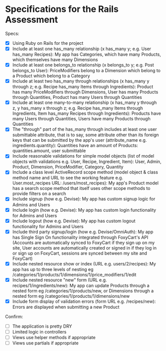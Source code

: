 # Specifications for the Rails Assessment

Specs:
- [x] Using Ruby on Rails for the project
- [x] Include at least one has_many relationship (x has_many y; e.g. User has_many Recipes): My app has Categories, which have many Products, which themselves have many Dimensions
- [x] Include at least one belongs_to relationship (x belongs_to y; e.g. Post belongs_to User): PriceModifiers belong to a Dimension which belong to a Product which belong to a Category
- [x] Include at least two has_many through relationships (x has_many y through z; e.g. Recipe has_many Items through Ingredients): Product has many PriceModifiers through Dimensions, User has many Products through Quantities, Product has many Users through Quantities
- [x] Include at least one many-to-many relationship (x has_many y through z, y has_many x through z; e.g. Recipe has_many Items through Ingredients, Item has_many Recipes through Ingredients): Products have many Users through Quantities, Users have many Products through Quantities
- [x] The "through" part of the has_many through includes at least one user submittable attribute, that is to say, some attribute other than its foreign keys that can be submitted by the app's user (attribute_name e.g. ingredients.quantity): Quantities have an amount of Products: quantities.amount, user submittable
- [x] Include reasonable validations for simple model objects (list of model objects with validations e.g. User, Recipe, Ingredient, Item): User, Admin, Product, Dimension, PriceModifier, Category, Quantity
- [x] Include a class level ActiveRecord scope method (model object & class method name and URL to see the working feature e.g. User.most_recipes URL: /users/most_recipes): My app's Product model has a search scope method that itself uses other scope methods to provide filters on a search
- [x] Include signup (how e.g. Devise): My app has custom signup logic for Admins and Users
- [x] Include login (how e.g. Devise): My app has custom login functionality for Admins and Users
- [x] Include logout (how e.g. Devise): My app has custom logout functionality for Admins and Users
- [x] Include third party signup/login (how e.g. Devise/OmniAuth): My app has Single Sign On functionality integrated through FoxyCart's API (Accounts are automatically synced to FoxyCart if they sign up on my site, User accounts are automatically created or signed in if they log in or sign up on FoxyCart, sessions are synced between my site and FoxyCart)
- [x] Include nested resource show or index (URL e.g. users/2/recipes): My app has up to three levels of nesting eg /categories/1/products/1/dimensions/1/price_modifiers/1/edit
- [x] Include nested resource "new" form (URL e.g. recipes/1/ingredients/new): My app can update Products through a nested form eg /categories/1/products/new, or Dimensions through a nested form eg /categories/1/products/1/dimensions/new
- [x] Include form display of validation errors (form URL e.g. /recipes/new): Errors are displayed when submitting a new Product

Confirm:
- [ ] The application is pretty DRY
- [ ] Limited logic in controllers
- [ ] Views use helper methods if appropriate
- [ ] Views use partials if appropriate
